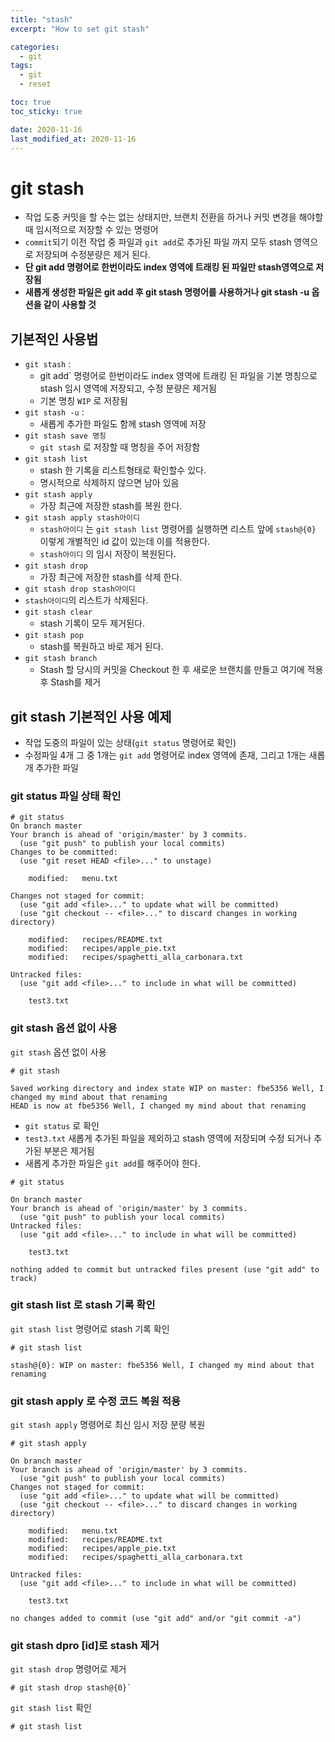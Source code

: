 ```yaml
---
title: "stash"
excerpt: "How to set git stash"

categories:
  - git
tags:
  - git
  - reset

toc: true
toc_sticky: true

date: 2020-11-16
last_modified_at: 2020-11-16
---
```


# git stash
- 작업 도중 커밋을 할 수는 없는 상태지만, 브랜치 전환을 하거나 커밋 변경을 해야할때 임시적으로 저장할 수 있는 명령어
- `commit`되기 이전 작업 중 파일과 `git add`로 추가된 파일 까지 모두 stash 영역으로 저장되며 수정분량은 제거 된다.
- **단 git add 명령어로 한번이라도 index 영역에 트래킹 된 파일만 stash영역으로 저장됨**
- **새롭게 생성한 파일은 git add 후 git stash 명령어를 사용하거나 git stash -u 옵션을 같이 사용할 것**


## 기본적인 사용법

- `git stash` :
  - git add` 명령어로 한번이라도 index 영역에 트래킹 된 파일을 기본 명칭으로 stash 임시 영역에 저장되고, 수정 분량은 제거됨
  - 기본 명칭 `WIP` 로 저장됨
- `git stash -u` :
  - 새롭게 추가한 파일도 함께 stash 영역에 저장
- `git stash save 명칭`
  - `git stash` 로 저장할 때 명칭을 주어 저장함
- `git stash list`
  - stash 한 기록을 리스트형태로 확인할수 있다.
  - 명시적으로 삭제하지 않으면 남아 있음
- `git stash apply`
  - 가장 최근에 저장한 stash를 복원 한다.
- `git stash apply stash아이디`
  - `stash아이디` 는 `git stash list` 명령어를 실행하면 리스트 앞에 `stash@{0}` 이렇게 개별적인 id 값이 있는데 이를 적용한다.
  - `stash아이디` 의 임시 저장이 복원된다.
- `git stash drop`
  - 가장 최근에 저장한 stash를 삭제 한다.
- `git stash drop stash아이디`
- `stash아이디`의 리스트가 삭제된다.
- `git stash clear`
  - stash 기록이 모두 제거된다.
- `git stash pop`
  - stash를 복원하고 바로 제거 된다.
- `git stash branch`
  - Stash 할 당시의 커밋을 Checkout 한 후 새로운 브랜치를 만들고 여기에 적용 후 Stash를 제거

##  git stash 기본적인 사용 예제

- 작업 도중의 파일이 있는 상태(`git status` 명령어로 확인)
- 수정파일 4개 그 중 1개는 `git add` 명령어로 index 영역에 존재, 그리고 1개는 새롭개 추가한 파일

### git status 파일 상태 확인

```
# git status
On branch master
Your branch is ahead of 'origin/master' by 3 commits.
  (use "git push" to publish your local commits)
Changes to be committed:
  (use "git reset HEAD <file>..." to unstage)

    modified:   menu.txt

Changes not staged for commit:
  (use "git add <file>..." to update what will be committed)
  (use "git checkout -- <file>..." to discard changes in working directory)

    modified:   recipes/README.txt
    modified:   recipes/apple_pie.txt
    modified:   recipes/spaghetti_alla_carbonara.txt

Untracked files:
  (use "git add <file>..." to include in what will be committed)

    test3.txt
```

### git stash 옵션 없이 사용

`git stash` 옵션 없이 사용
```
# git stash

Saved working directory and index state WIP on master: fbe5356 Well, I changed my mind about that renaming
HEAD is now at fbe5356 Well, I changed my mind about that renaming
```

- `git status` 로 확인
- `test3.txt` 새롭게 추가된 파일을 제외하고 stash 영역에 저장되며 수정 되거나 추가된 부분은 제거됨
- 새롭게 추가한 파일은 `git add`를 해주어야 한다.


```
# git status

On branch master
Your branch is ahead of 'origin/master' by 3 commits.
  (use "git push" to publish your local commits)
Untracked files:
  (use "git add <file>..." to include in what will be committed)

    test3.txt

nothing added to commit but untracked files present (use "git add" to track)
```

### git stash list 로 stash 기록 확인

 `git stash list` 명령어로 stash 기록 확인
```
# git stash list

stash@{0}: WIP on master: fbe5356 Well, I changed my mind about that renaming
```

### git stash apply 로 수정 코드 복원 적용

`git stash apply` 명령어로 최신 임시 저장 분량 복원
```
# git stash apply

On branch master
Your branch is ahead of 'origin/master' by 3 commits.
  (use "git push" to publish your local commits)
Changes not staged for commit:
  (use "git add <file>..." to update what will be committed)
  (use "git checkout -- <file>..." to discard changes in working directory)

    modified:   menu.txt
    modified:   recipes/README.txt
    modified:   recipes/apple_pie.txt
    modified:   recipes/spaghetti_alla_carbonara.txt

Untracked files:
  (use "git add <file>..." to include in what will be committed)

    test3.txt

no changes added to commit (use "git add" and/or "git commit -a")
```

### git stash dpro [id]로 stash 제거

`git stash drop` 명령어로 제거
```
# git stash drop stash@{0}`
```

`git stash list` 확인
```
# git stash list
```
